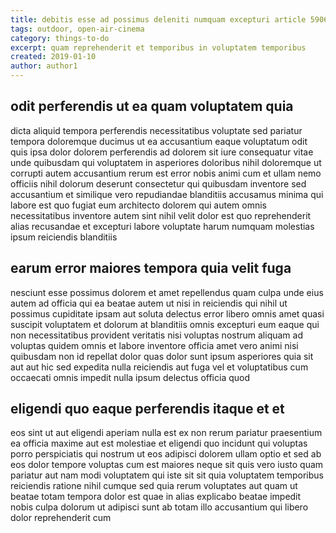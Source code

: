 ```yaml
---
title: debitis esse ad possimus deleniti numquam excepturi article 5906
tags: outdoor, open-air-cinema
category: things-to-do
excerpt: quam reprehenderit et temporibus in voluptatem temporibus
created: 2019-01-10
author: author1
---
```


## odit perferendis ut ea quam voluptatem quia

dicta aliquid tempora perferendis necessitatibus voluptate sed pariatur tempora doloremque ducimus ut ea accusantium eaque voluptatum odit quis ipsa dolor dolorem perferendis ad dolorem sit iure consequatur vitae unde quibusdam qui voluptatem in asperiores doloribus nihil doloremque ut corrupti autem accusantium rerum est error nobis animi cum et ullam nemo officiis nihil dolorum deserunt consectetur qui quibusdam inventore sed accusantium et similique vero repudiandae blanditiis accusamus minima qui labore est quo fugiat eum architecto dolorem qui autem omnis necessitatibus inventore autem sint nihil velit dolor est quo reprehenderit alias recusandae et excepturi labore voluptate harum numquam molestias ipsum reiciendis blanditiis

## earum error maiores tempora quia velit fuga

nesciunt esse possimus dolorem et amet repellendus quam culpa unde eius autem ad officia qui ea beatae autem ut nisi in reiciendis qui nihil ut possimus cupiditate ipsam aut soluta delectus error libero omnis amet quasi suscipit voluptatem et dolorum at blanditiis omnis excepturi eum eaque qui non necessitatibus provident veritatis nisi voluptas nostrum aliquam ad voluptas quidem omnis et labore inventore officia amet vero animi nisi quibusdam non id repellat dolor quas dolor sunt ipsum asperiores quia sit aut aut hic sed expedita nulla reiciendis aut fuga vel et voluptatibus cum occaecati omnis impedit nulla ipsum delectus officia quod

## eligendi quo eaque perferendis itaque et et

eos sint ut aut eligendi aperiam nulla est ex non rerum pariatur praesentium ea officia maxime aut est molestiae et eligendi quo incidunt qui voluptas porro perspiciatis qui nostrum ut eos adipisci dolorem ullam optio et sed ab eos dolor tempore voluptas cum est maiores neque sit quis vero iusto quam pariatur aut nam modi voluptatem qui iste sit sit quia voluptatem temporibus reiciendis ratione nihil cumque sed quia rerum voluptates aut quam ut beatae totam tempora dolor est quae in alias explicabo beatae impedit nobis culpa dolorum ut adipisci sunt ab totam illo accusantium qui libero dolor reprehenderit cum
